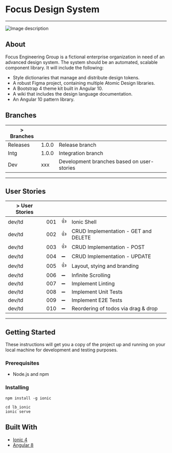 # Focus Design System
___

![Image description](https://github.com/michaelbowlin/focus-design-system/blob/dev/FDS-100-base-bootstrap/readme-img.png)

## About
Focus Engineering Group is a fictional enterprise organization in need of an advanced design system. The system should be an automated, scalable component library. It will include the following:

* Style dictionaries that manage and distribute design tokens.
* A robust Figma project, containing multiple Atomic Design libraries.
* A Bootstrap 4 theme kit built in Angular 10.
* A wiki that includes the design language documentation.
* An Angular 10 pattern library.


## Branches

| > Branches     	|       	|                                           	|
|----------------	|-------	|-------------------------------------------	|
| Releases       	| 1.0.0 	| Release branch                            	|
| Intg           	| 1.0.0 	| Integration branch                        	|
| Dev            	| xxx   	| Development branches based on user-stories 	|


___

## User Stories

| > User Stories 	|       	|       	                |                                           |
|----------------	|-------	|-------	                |-------------------------------------------	
| dev/td         	| 001    	|   :thumbsup:              | Ionic Shell                               |
| dev/td         	| 002    	|   :thumbsup:              | CRUD Implementation - GET and DELETE      |
| dev/td         	| 003    	|   :thumbsup:      	    | CRUD Implementation - POST                |
| dev/td         	| 004    	|   :heavy_minus_sign:	    | CRUD Implementation - UPDATE              |
| dev/td         	| 005    	|   :thumbsup:      	    | Layout, stying and branding               |
| dev/td         	| 006    	|   :heavy_minus_sign: 	    | Infinite Scrolling                        |
| dev/td         	| 007    	|   :heavy_minus_sign:	    | Implement Linting                         |
| dev/td         	| 008    	|   :heavy_minus_sign:	    | Implement Unit Tests                      |
| dev/td         	| 009    	|   :heavy_minus_sign:	    | Implement E2E Tests                       |
| dev/td         	| 010    	|   :heavy_minus_sign:	    | Reordering of todos via drag & drop       |

___

## Getting Started

These instructions will get you a copy of the project up and running on your local machine for development and testing purposes.

### Prerequisites

* Node.js and npm

### Installing

```
npm install -g ionic
```

```
cd lb_ionic  
ionic serve
```

## Built With

* [Ionic 4](https://beta.ionicframework.com/docs/)
* [Angular 8]()
